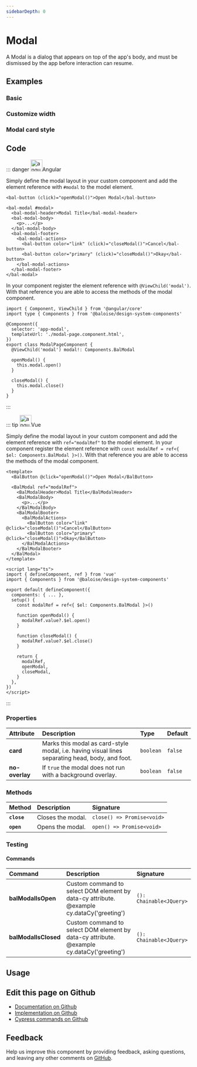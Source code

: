 ```yaml
---
sidebarDepth: 0
---
```


# Modal


<!-- START: human documentation top -->

A Modal is a dialog that appears on top of the app's body, and must be dismissed by
the app before interaction can resume.

<!-- END: human documentation top -->

<ClientOnly><docs-component-tabs></docs-component-tabs></ClientOnly>


## Examples

### Basic

<ClientOnly><docs-demo-bal-modal-70></docs-demo-bal-modal-70></ClientOnly>


### Customize width

<ClientOnly><docs-demo-bal-modal-71></docs-demo-bal-modal-71></ClientOnly>


### Modal card style

<ClientOnly><docs-demo-bal-modal-72></docs-demo-bal-modal-72></ClientOnly>



## Code

<!-- START: human documentation code -->

::: danger <img src="https://angular.io/assets/images/logos/angular/angular.svg" data-origin="https://angular.io/assets/images/logos/angular/angular.svg" alt="angular" style="width: 32px">Angular

Simply define the modal layout in your custom component and add the element reference with `#modal` to the model element.

```html{3}
<bal-button (click)="openModal()">Open Modal</bal-button>

<bal-modal #modal>
  <bal-modal-header>Modal Title</bal-modal-header>
  <bal-modal-body>
    <p>...</p>
  </bal-modal-body>
  <bal-modal-footer>
    <bal-modal-actions>
      <bal-button color="link" (click)="closeModal()">Cancel</bal-button>
      <bal-button color="primary" (click)="closeModal()">Okay</bal-button>
    </bal-modal-actions>
  </bal-modal-footer>
</bal-modal>
```

In your component register the element reference with `@ViewChild('modal')`. With that reference you are able to access the methods of the modal component.

```typescript{1,2,9,12,16}
import { Component, ViewChild } from '@angular/core'
import type { Components } from '@baloise/design-system-components'

@Component({
  selector: 'app-modal',
  templateUrl: './modal-page.component.html',
})
export class ModalPageComponent {
  @ViewChild('modal') modal!: Components.BalModal

  openModal() {
    this.modal.open()
  }

  closeModal() {
    this.modal.close()
  }
}

```

:::

::: tip <img src="https://vuejs.org/images/logo.png" data-origin="https://vuejs.org/images/logo.png" alt="angular" style="width: 32px">Vue

Simply define the modal layout in your custom component and add the element reference with `ref="modalRef"` to the model element.
In your component register the element reference with `const modalRef = ref<{ $el: Components.BalModal }>()`. With that reference you are able to access the methods of the modal component.

```vue{4,20,25,28,32,36}
<template>
  <BalButton @click="openModal()">Open Modal</BalButton>

  <BalModal ref="modalRef">
    <BalModalHeader>Modal Title</BalModalHeader>
    <BalModalBody>
      <p>...</p>
    </BalModalBody>
    <BalModalBooter>
      <BalModalActions>
        <BalButton color="link" @click="closeModal()">Cancel</BalButton>
        <BalButton color="primary" @click="closeModal()">Okay</BalButton>
      </BalModalActions>
    </BalModalBooter>
  </BalModal>
</template>

<script lang="ts">
import { defineComponent, ref } from 'vue'
import { Components } from '@baloise/design-system-components'

export default defineComponent({
  components: { ... },
  setup() {
    const modalRef = ref<{ $el: Components.BalModal }>()

    function openModal() {
      modalRef.value?.$el.open()
    }

    function closeModal() {
      modalRef.value?.$el.close()
    }

    return {
      modalRef,
      openModal,
      closeModal,
    }
  },
})
</script>
```

:::

<!-- END: human documentation code -->

### Properties


| Attribute      | Description                                                                                     | Type      | Default |
| :------------- | :---------------------------------------------------------------------------------------------- | :-------- | :------ |
| **card**       | Marks this modal as card-style modal, i.e. having visual lines separating head, body, and foot. | `boolean` | `false` |
| **no-overlay** | If `true` the modal does not run with a background overlay.                                     | `boolean` | `false` |

### Methods


| Method      | Description       | Signature                  |
| :---------- | :---------------- | :------------------------- |
| **`close`** | Closes the modal. | `close() => Promise<void>` |
| **`open`**  | Opens the modal.  | `open() => Promise<void>`  |

### Testing



#### Commands

| Command              | Description                                                                               | Signature               |
| :------------------- | :---------------------------------------------------------------------------------------- | :---------------------- |
| **balModalIsOpen**   | Custom command to select DOM element by data-cy attribute. @example cy.dataCy('greeting') | `(): Chainable<JQuery>` |
| **balModalIsClosed** | Custom command to select DOM element by data-cy attribute. @example cy.dataCy('greeting') | `(): Chainable<JQuery>` |

## Usage

<!-- START: human documentation usage -->

<!-- END: human documentation usage -->



## Edit this page on Github

* [Documentation on Github](https://github.com/baloise/design-system/blob/master/docs/src/components/components/bal-modal.md)
* [Implementation on Github](https://github.com/baloise/design-system/blob/master/packages/components/src/components/bal-modal)
* [Cypress commands on Github](https://github.com/baloise/design-system/blob/master/packages/testing/src/commands)

## Feedback

Help us improve this component by providing feedback, asking questions, and leaving any other comments on [GitHub](https://github.com/baloise/design-system/issues/new).


<ClientOnly>
  <docs-component-script tag="balModal"></docs-component-script>
</ClientOnly>
